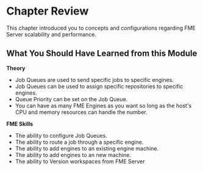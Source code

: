 
# Chapter Review #

This chapter introduced you to concepts and configurations regarding FME Server scalability and performance.

## What You Should Have Learned from this Module ##

**Theory**

- Job Queues are used to send specific jobs to specific engines.
- Job Queues can be used to assign specific repositories to specific engines.
- Queue Priority can be set on the Job Queue.
- You can have as many FME Engines as you want so long as the host's CPU and memory resources can handle the number.


**FME Skills**

- The ability to configure Job Queues.
- The ability to route a job through a specific engine.
- The ability to add engines to an existing engine machine.
- The ability to add engines to an new machine.
- The ability to Version workspaces from FME Server

